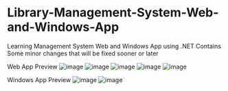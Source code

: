 # Library-Management-System-Web-and-Windows-App
Learning Management System Web and Windows App using .NET
Contains Some minor changes that will be fixed sooner or later

Web App Preview
![image](https://user-images.githubusercontent.com/73162686/170364191-af06b554-3001-4922-bd57-709ca72d2db2.png)
![image](https://user-images.githubusercontent.com/73162686/170364350-4c2a61a0-0883-4808-94de-33c7b3972891.png)
![image](https://user-images.githubusercontent.com/73162686/170364400-b5aab374-44ee-4175-9d0c-ff47a662b213.png)
![image](https://user-images.githubusercontent.com/73162686/170364460-9c1b9826-6d4c-4e5f-ab43-ed26070dc35b.png)
![image](https://user-images.githubusercontent.com/73162686/170364623-5773a09d-7b0b-46cc-b959-920e1a267a6e.png)

Windows App Preview
![image](https://user-images.githubusercontent.com/73162686/170365094-63012523-3271-4003-a573-0ec1f052e829.png)
![image](https://user-images.githubusercontent.com/73162686/170365110-521d7635-6869-4970-a06a-29996bb9b34c.png)
